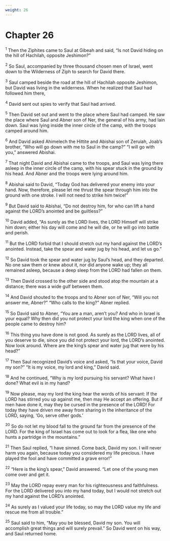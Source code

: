 ```yaml
---
weight: 26
---
```


# Chapter 26

<sup>1</sup> Then the Ziphites came to Saul at Gibeah and said, “Is not David hiding on the hill of Hachilah, opposite Jeshimon?” 

<sup>2</sup> So Saul, accompanied by three thousand chosen men of Israel, went down to the Wilderness of Ziph to search for David there. 

<sup>3</sup> Saul camped beside the road at the hill of Hachilah opposite Jeshimon, but David was living in the wilderness. When he realized that Saul had followed him there, 

<sup>4</sup> David sent out spies to verify that Saul had arrived. 

<sup>5</sup> Then David set out and went to the place where Saul had camped. He saw the place where Saul and Abner son of Ner, the general of his army, had lain down. Saul was lying inside the inner circle of the camp, with the troops camped around him. 

<sup>6</sup> And David asked Ahimelech the Hittite and Abishai son of Zeruiah, Joab’s brother, “Who will go down with me to Saul in the camp?” “I will go with you,” answered Abishai. 

<sup>7</sup> That night David and Abishai came to the troops, and Saul was lying there asleep in the inner circle of the camp, with his spear stuck in the ground by his head. And Abner and the troops were lying around him. 

<sup>8</sup> Abishai said to David, “Today God has delivered your enemy into your hand. Now, therefore, please let me thrust the spear through him into the ground with one stroke. I will not need to strike him twice!” 

<sup>9</sup> But David said to Abishai, “Do not destroy him, for who can lift a hand against the LORD’s anointed and be guiltless?” 

<sup>10</sup> David added, “As surely as the LORD lives, the LORD Himself will strike him down; either his day will come and he will die, or he will go into battle and perish. 

<sup>11</sup> But the LORD forbid that I should stretch out my hand against the LORD’s anointed. Instead, take the spear and water jug by his head, and let us go.” 

<sup>12</sup> So David took the spear and water jug by Saul’s head, and they departed. No one saw them or knew about it, nor did anyone wake up; they all remained asleep, because a deep sleep from the LORD had fallen on them. 

<sup>13</sup> Then David crossed to the other side and stood atop the mountain at a distance; there was a wide gulf between them. 

<sup>14</sup> And David shouted to the troops and to Abner son of Ner, “Will you not answer me, Abner?” “Who calls to the king?” Abner replied. 

<sup>15</sup> So David said to Abner, “You are a man, aren’t you? And who in Israel is your equal? Why then did you not protect your lord the king when one of the people came to destroy him? 

<sup>16</sup> This thing you have done is not good. As surely as the LORD lives, all of you deserve to die, since you did not protect your lord, the LORD’s anointed. Now look around. Where are the king’s spear and water jug that were by his head?” 

<sup>17</sup> Then Saul recognized David’s voice and asked, “Is that your voice, David my son?” “It is my voice, my lord and king,” David said. 

<sup>18</sup> And he continued, “Why is my lord pursuing his servant? What have I done? What evil is in my hand? 

<sup>19</sup> Now please, may my lord the king hear the words of his servant: If the LORD has stirred you up against me, then may He accept an offering. But if men have done it, may they be cursed in the presence of the LORD! For today they have driven me away from sharing in the inheritance of the LORD, saying, ‘Go, serve other gods.’ 

<sup>20</sup> So do not let my blood fall to the ground far from the presence of the LORD. For the king of Israel has come out to look for a flea, like one who hunts a partridge in the mountains.” 

<sup>21</sup> Then Saul replied, “I have sinned. Come back, David my son. I will never harm you again, because today you considered my life precious. I have played the fool and have committed a grave error!” 

<sup>22</sup> “Here is the king’s spear,” David answered. “Let one of the young men come over and get it. 

<sup>23</sup> May the LORD repay every man for his righteousness and faithfulness. For the LORD delivered you into my hand today, but I would not stretch out my hand against the LORD’s anointed. 

<sup>24</sup> As surely as I valued your life today, so may the LORD value my life and rescue me from all trouble.” 

<sup>25</sup> Saul said to him, “May you be blessed, David my son. You will accomplish great things and will surely prevail.” So David went on his way, and Saul returned home. 


